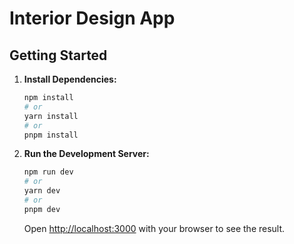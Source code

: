 # Interior Design App

## Getting Started

1.  **Install Dependencies:**

    ```bash
    npm install
    # or
    yarn install
    # or
    pnpm install
    ```

2.  **Run the Development Server:**

    ```bash
    npm run dev
    # or
    yarn dev
    # or
    pnpm dev
    ```

    Open [http://localhost:3000](http://localhost:3000) with your browser to see the result.
